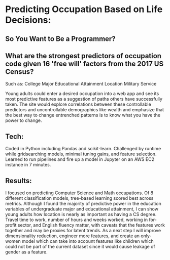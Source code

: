 # Predicting Occupation Based on Life Decisions: 
## So You Want to Be a Programmer? 

## What are the strongest predictors of occupation code given 16 'free will' factors from the 2017 US Census? 
Such as:
College Major
Educational Attainment
Location
Military Service

Young adults could enter a desired occupation into a web app and see its most predictive features as a suggestion of paths others have successfully taken. The site would explore correlations between these controllable predictors and uncontrollable demographics like wealth and emphasize that the best way to change entrenched patterns is to know what you have the power to change.

## Tech:
Coded in Python including Pandas and scikit-learn. Challenged by runtime while gridsearching models, minimal tuning gains, and feature selection. Learned to run pipelines and fire up a model in Jupyter on an AWS EC2 instance in 7 minutes. 

## Results:
I focused on predicting Computer Science and Math occupations. Of 8 different classification models, tree-based learning scored best across metrics. Although I found the majority of predictive power in the education variables of undergraduate major and educational attainment, I can show young adults how location is nearly as important as having a CS degree. Travel time to work, number of hours and weeks worked, working in for-profit sector, and English fluency matter, with caveats that the features work together and may be proxies for latent trends. As a next step I will improve dimensionality reduction, engineer more features, and create an only-women model which can take into account features like children which could not be part of the current dataset since it would cause leakage of gender as a feature. 
